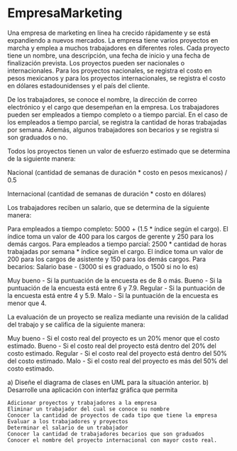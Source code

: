 # EmpresaMarketing

Una empresa de marketing en línea ha crecido rápidamente y se está expandiendo a nuevos mercados. La empresa tiene varios proyectos en marcha y emplea a muchos trabajadores en diferentes roles. Cada proyecto tiene un nombre, una descripción, una fecha de inicio y una fecha de finalización prevista. Los proyectos pueden ser nacionales o internacionales. Para los proyectos nacionales, se registra el costo en pesos mexicanos y para los proyectos internacionales, se registra el costo en dólares estadounidenses y el país del cliente.

De los trabajadores, se conoce el nombre, la dirección de correo electrónico y el cargo que desempeñan en la empresa. Los trabajadores pueden ser empleados a tiempo completo o a tiempo parcial. En el caso de los empleados a tiempo parcial, se registra la cantidad de horas trabajadas por semana. Además, algunos trabajadores son becarios y se registra si son graduados o no.

Todos los proyectos tienen un valor de esfuerzo estimado que se determina de la siguiente manera:

Nacional (cantidad de semanas de duración * costo en pesos mexicanos) / 0.5

Internacional (cantidad de semanas de duración * costo en dólares) 

Los trabajadores reciben un salario, que se determina de la siguiente manera:

Para empleados a tiempo completo: 5000 + (1.5 * índice según el cargo). El índice toma un valor de 400 para los cargos de gerente y 250 para los demás cargos.
Para empleados a tiempo parcial: 2500 * cantidad de horas trabajadas por semana * índice según el cargo. El índice toma un valor de 200 para los cargos de asistente y 150 para los demás cargos.
Para becarios: Salario base - (3000 si es graduado, o 1500 si no lo es)

Muy bueno - Si la puntuación de la encuesta es de 8 o más.
Bueno - Si la puntuación de la encuesta está entre 6 y 7.9.
Regular - Si la puntuación de la encuesta está entre 4 y 5.9.
Malo - Si la puntuación de la encuesta es menor que 4.

La evaluación de un proyecto se realiza mediante una revisión de la calidad del trabajo y se califica de la siguiente manera:

Muy bueno - Si el costo real del proyecto es un 20% menor que el costo estimado.
Bueno - Si el costo real del proyecto está dentro del 20% del costo estimado.
Regular - Si el costo real del proyecto está dentro del 50% del costo estimado.
Malo - Si el costo real del proyecto es más del 50% del costo estimado.

a) Diseñe el diagrama de clases en UML para la situación anterior.
b) Desarrolle una aplicación con interfaz gráfica que permita

    Adicionar proyectos y trabajadores a la empresa
    Eliminar un trabajador del cual se conoce su nombre
    Conocer la cantidad de proyectos de cada tipo que tiene la empresa
    Evaluar a los trabajadores y proyectos
    Determinar el salario de un trabajador
    Conocer la cantidad de trabajadores becarios que son graduados
    Conocer el nombre del proyecto internacional con mayor costo real.

